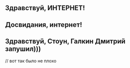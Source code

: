 ## Здравствуй, ИНТЕРНЕТ!
## Досвидания, интернет!
## Здравствуй, Стоун, Галкин Дмитрий запушил)))
// вот так было не плохо
